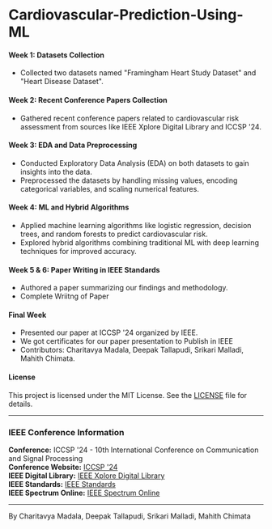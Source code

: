 # Cardiovascular-Prediction-Using-ML

#### Week 1: Datasets Collection
- Collected two datasets named "Framingham Heart Study Dataset" and "Heart Disease Dataset".
  
#### Week 2: Recent Conference Papers Collection
- Gathered recent conference papers related to cardiovascular risk assessment from sources like IEEE Xplore Digital Library and ICCSP '24.

#### Week 3: EDA and Data Preprocessing
- Conducted Exploratory Data Analysis (EDA) on both datasets to gain insights into the data.
- Preprocessed the datasets by handling missing values, encoding categorical variables, and scaling numerical features.

#### Week 4: ML and Hybrid Algorithms
- Applied machine learning algorithms like logistic regression, decision trees, and random forests to predict cardiovascular risk.
- Explored hybrid algorithms combining traditional ML with deep learning techniques for improved accuracy.

#### Week 5 & 6: Paper Writing in IEEE Standards
- Authored a paper summarizing our findings and methodology.
- Complete Wriitng of Paper
  
#### Final Week
- Presented our paper at ICCSP '24 organized by IEEE.
- We got certificates for our paper presentation to Publish in IEEE
- Contributors: Charitavya Madala, Deepak Tallapudi, Srikari Malladi, Mahith Chimata.

#### License
This project is licensed under the MIT License. See the [LICENSE](LICENSE) file for details.

---

### IEEE Conference Information

**Conference:** ICCSP '24 - 10th International Conference on Communication and Signal Processing  
**Conference Website:** [ICCSP '24](https://iccsp2024.org/)  
**IEEE Digital Library:** [IEEE Xplore Digital Library](https://ieeexplore.ieee.org/)  
**IEEE Standards:** [IEEE Standards](https://standards.ieee.org/)  
**IEEE Spectrum Online:** [IEEE Spectrum Online](https://spectrum.ieee.org/)  

---

By Charitavya Madala, Deepak Tallapudi, Srikari Malladi, Mahith Chimata
